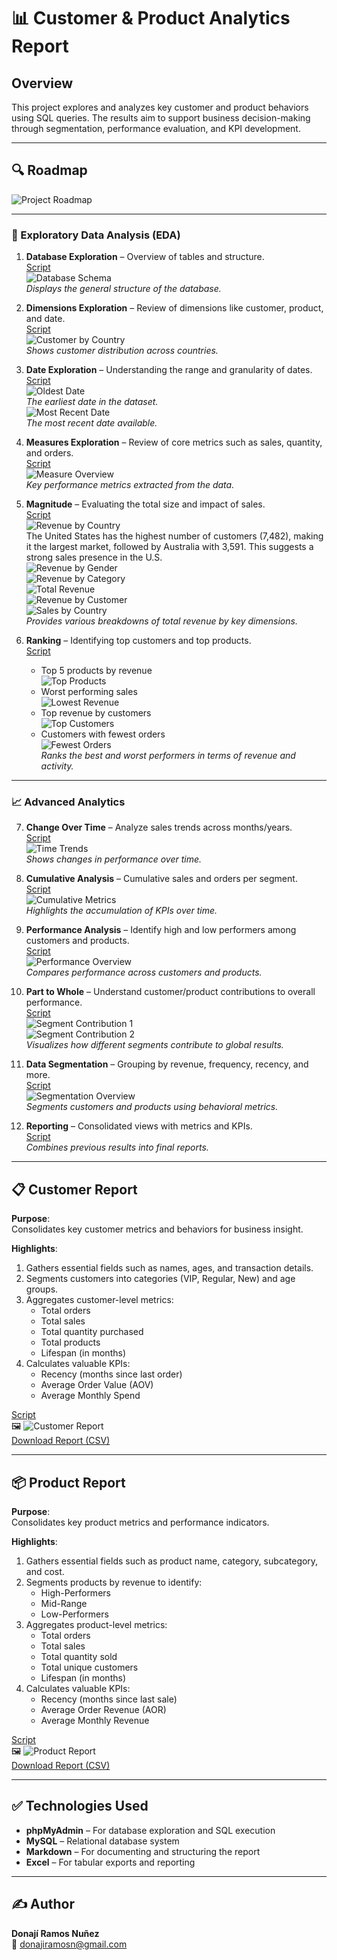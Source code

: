 
# 📊 Customer & Product Analytics Report

## Overview  
This project explores and analyzes key customer and product behaviors using SQL queries. The results aim to support business decision-making through segmentation, performance evaluation, and KPI development.

---

## 🔍 Roadmap  

![Project Roadmap](images/Project%20Roadmap.png)

---

### 🧭 Exploratory Data Analysis (EDA)

1. **Database Exploration** – Overview of tables and structure.  
   [Script](scripts/1_database_exploration.sql)  
   ![Database Schema](images/1..png)  
   *Displays the general structure of the database.*

2. **Dimensions Exploration** – Review of dimensions like customer, product, and date.  
   [Script](scripts/2_dimensions_exploration.sql)  
   ![Customer by Country](images/2.Country.png)  
   *Shows customer distribution across countries.*

3. **Date Exploration** – Understanding the range and granularity of dates.  
   [Script](scripts/3_date_range_exploration.sql)  
   ![Oldest Date](images/3.oldest.png)  
   *The earliest date in the dataset.*  
   ![Most Recent Date](images/3.youngest.png)  
   *The most recent date available.*

4. **Measures Exploration** – Review of core metrics such as sales, quantity, and orders.  
   [Script](scripts/4_measures_exploration.sql)  
   ![Measure Overview](images/4.Measures.png)  
   *Key performance metrics extracted from the data.*

5. **Magnitude** – Evaluating the total size and impact of sales.  
   [Script](scripts/5_magnitude_analysis.sql)  
   ![Revenue by Country](images/5..png)  
    The United States has the highest number of customers (7,482), making it the largest market, followed by Australia with 3,591. This suggests a strong sales presence in the U.S.  
   ![Revenue by Gender](images/5.gender.png)  
   ![Revenue by Category](images/5.3.png)  
   ![Total Revenue](images/5.Revenue.png)  
   ![Revenue by Customer](images/5.Revenue%20by%20customer.png)  
   ![Sales by Country](images/5.sales%20by%20country.png)  
   *Provides various breakdowns of total revenue by key dimensions.*

6. **Ranking** – Identifying top customers and top products.  
   [Script](scripts/6_ranking_analysis.sql)  
   - Top 5 products by revenue  
     ![Top Products](images/6.2%20Revenue%20by%20product%20ranking.png)  
   - Worst performing sales  
     ![Lowest Revenue](images/6.3%20worst%20performing%20sales.png)  
   - Top revenue by customers  
     ![Top Customers](images/6.4%20top%20revenue%20for%20customers.png)  
   - Customers with fewest orders  
     ![Fewest Orders](images/6.5%20fewest.png)  
   *Ranks the best and worst performers in terms of revenue and activity.*

---

### 📈 Advanced Analytics

7. **Change Over Time** – Analyze sales trends across months/years.  
   [Script](scripts/7_change_over_time_analysis.sql)  
   ![Time Trends](images/7..png)  
   *Shows changes in performance over time.*

8. **Cumulative Analysis** – Cumulative sales and orders per segment.  
   [Script](scripts/8_cumulative_analysis.sql)  
   ![Cumulative Metrics](images/8..png)  
   *Highlights the accumulation of KPIs over time.*

9. **Performance Analysis** – Identify high and low performers among customers and products.  
   [Script](scripts/9_performance_analysis.sql)  
   ![Performance Overview](images/9.Performance%20Analysis.png)  
   *Compares performance across customers and products.*

10. **Part to Whole** – Understand customer/product contributions to overall performance.  
    [Script](scripts/10_data_segmentation.sql)  
    ![Segment Contribution 1](images/10.1.png)  
    ![Segment Contribution 2](images/10.2.png)  
    *Visualizes how different segments contribute to global results.*

11. **Data Segmentation** – Grouping by revenue, frequency, recency, and more.  
    [Script](scripts/11_part_to_whole_analysis.sql)  
    ![Segmentation Overview](images/11.Part%20to%20whole%20Analysis.png)  
    *Segments customers and products using behavioral metrics.*

12. **Reporting** – Consolidated views with metrics and KPIs.  
    [Script](scripts/12_report_customers.sql)  
    *Combines previous results into final reports.*

---

## 📋 Customer Report

**Purpose**:  
Consolidates key customer metrics and behaviors for business insight.

**Highlights**:
1. Gathers essential fields such as names, ages, and transaction details.  
2. Segments customers into categories (VIP, Regular, New) and age groups.  
3. Aggregates customer-level metrics:
   - Total orders  
   - Total sales  
   - Total quantity purchased  
   - Total products  
   - Lifespan (in months)  
4. Calculates valuable KPIs:
   - Recency (months since last order)  
   - Average Order Value (AOV)  
   - Average Monthly Spend  

[Script](scripts/12_report_customers.sql)  
🖼️ ![Customer Report](images/12.Customers%20Report.png)  
[Download Report (CSV)](gold_report_customers.csv)

---

## 📦 Product Report

**Purpose**:  
Consolidates key product metrics and performance indicators.

**Highlights**:
1. Gathers essential fields such as product name, category, subcategory, and cost.  
2. Segments products by revenue to identify:
   - High-Performers  
   - Mid-Range  
   - Low-Performers  
3. Aggregates product-level metrics:
   - Total orders  
   - Total sales  
   - Total quantity sold  
   - Total unique customers  
   - Lifespan (in months)  
4. Calculates valuable KPIs:
   - Recency (months since last sale)  
   - Average Order Revenue (AOR)  
   - Average Monthly Revenue  

[Script](scripts/13_report_products.sql)  
🖼️ ![Product Report](images/product_report.png)  
[Download Report (CSV)](gold_report_products.csv)

---

## ✅ Technologies Used
- **phpMyAdmin** – For database exploration and SQL execution  
- **MySQL** – Relational database system  
- **Markdown** – For documenting and structuring the report  
- **Excel** – For tabular exports and reporting  

---

## ✍️ Author  
**Donají Ramos Nuñez**  
📧 donajiramosn@gmail.com
